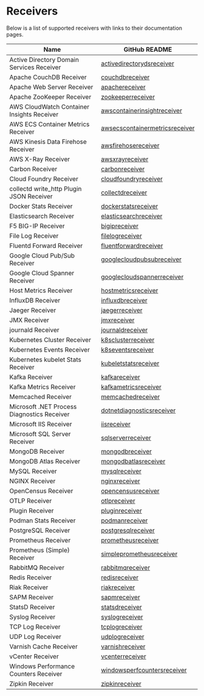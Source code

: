 # Receivers

Below is a list of supported receivers with links to their documentation pages.

| Name                                        | GitHub README |
| ------------------------------------------- | ------------- |
| Active Directory Domain Services Receiver   | [activedirectorydsreceiver](https://github.com/open-telemetry/opentelemetry-collector-contrib/blob/v0.52.0/receiver/activedirectorydsreceiver/README.md) |
| Apache CouchDB Receiver                     | [couchdbreceiver](https://github.com/open-telemetry/opentelemetry-collector-contrib/blob/v0.52.0/receiver/couchdbreceiver/README.md) |
| Apache Web Server Receiver                  | [apachereceiver](https://github.com/open-telemetry/opentelemetry-collector-contrib/blob/v0.52.0/receiver/apachereceiver/README.md) |
| Apache ZooKeeper Receiver                   | [zookeeperreceiver](https://github.com/open-telemetry/opentelemetry-collector-contrib/blob/v0.52.0/receiver/zookeeperreceiver/README.md) |
| AWS CloudWatch Container Insights Receiver  | [awscontainerinsightreceiver](https://github.com/open-telemetry/opentelemetry-collector-contrib/blob/v0.52.0/receiver/awscontainerinsightreceiver/README.md) |
| AWS ECS Container Metrics Receiver          | [awsecscontainermetricsreceiver](https://github.com/open-telemetry/opentelemetry-collector-contrib/blob/v0.52.0/receiver/awsecscontainermetricsreceiver/README.md) |
| AWS Kinesis Data Firehose Receiver          | [awsfirehosereceiver](https://github.com/open-telemetry/opentelemetry-collector-contrib/blob/v0.52.0/receiver/awsfirehosereceiver/README.md) |
| AWS X-Ray Receiver                          | [awsxrayreceiver](https://github.com/open-telemetry/opentelemetry-collector-contrib/blob/v0.52.0/receiver/awsxrayreceiver/README.md) |
| Carbon Receiver                             | [carbonreceiver](https://github.com/open-telemetry/opentelemetry-collector-contrib/blob/v0.52.0/receiver/carbonreceiver/README.md) |
| Cloud Foundry Receiver                      | [cloudfoundryreceiver](https://github.com/open-telemetry/opentelemetry-collector-contrib/blob/v0.52.0/receiver/cloudfoundryreceiver/README.md) |
| collectd write_http Plugin JSON Receiver    | [collectdreceiver](https://github.com/open-telemetry/opentelemetry-collector-contrib/blob/v0.52.0/receiver/collectdreceiver/README.md) |
| Docker Stats Receiver                       | [dockerstatsreceiver](https://github.com/open-telemetry/opentelemetry-collector-contrib/blob/v0.52.0/receiver/dockerstatsreceiver/README.md) |
| Elasticsearch Receiver                      | [elasticsearchreceiver](https://github.com/open-telemetry/opentelemetry-collector-contrib/blob/v0.52.0/receiver/elasticsearchreceiver/README.md) |
| F5 BIG-IP Receiver                          | [bigipreceiver](https://github.com/open-telemetry/opentelemetry-collector-contrib/blob/v0.52.0/receiver/bigipreceiver/README.md) |
| File Log Receiver                           | [filelogreceiver](https://github.com/open-telemetry/opentelemetry-collector-contrib/blob/v0.52.0/receiver/filelogreceiver/README.md) |
| Fluentd Forward Receiver                    | [fluentforwardreceiver](https://github.com/open-telemetry/opentelemetry-collector-contrib/blob/v0.52.0/receiver/fluentforwardreceiver/README.md) |
| Google Cloud Pub/Sub Receiver               | [googlecloudpubsubreceiver](https://github.com/open-telemetry/opentelemetry-collector-contrib/blob/v0.52.0/receiver/googlecloudpubsubreceiver/README.md) |
| Google Cloud Spanner Receiver               | [googlecloudspannerreceiver](https://github.com/open-telemetry/opentelemetry-collector-contrib/blob/v0.52.0/receiver/googlecloudspannerreceiver/README.md) |
| Host Metrics Receiver                       | [hostmetricsreceiver](https://github.com/open-telemetry/opentelemetry-collector-contrib/blob/v0.52.0/receiver/hostmetricsreceiver/README.md) |
| InfluxDB Receiver                           | [influxdbreceiver](https://github.com/open-telemetry/opentelemetry-collector-contrib/blob/v0.52.0/receiver/influxdbreceiver/README.md) |
| Jaeger Receiver                             | [jaegerreceiver](https://github.com/open-telemetry/opentelemetry-collector-contrib/blob/v0.52.0/receiver/jaegerreceiver/README.md) |
| JMX Receiver                                | [jmxreceiver](https://github.com/open-telemetry/opentelemetry-collector-contrib/blob/v0.52.0/receiver/jmxreceiver/README.md) |
| journald Receiver                           | [journaldreceiver](https://github.com/open-telemetry/opentelemetry-collector-contrib/blob/v0.52.0/receiver/journaldreceiver/README.md) |
| Kubernetes Cluster Receiver                 | [k8sclusterreceiver](https://github.com/open-telemetry/opentelemetry-collector-contrib/blob/v0.52.0/receiver/k8sclusterreceiver/README.md) |
| Kubernetes Events Receiver                  | [k8seventsreceiver](https://github.com/open-telemetry/opentelemetry-collector-contrib/blob/v0.52.0/receiver/k8seventsreceiver/README.md) |
| Kubernetes kubelet Stats Receiver           | [kubeletstatsreceiver](https://github.com/open-telemetry/opentelemetry-collector-contrib/blob/v0.52.0/receiver/kubeletstatsreceiver/README.md) |
| Kafka Receiver                              | [kafkareceiver](https://github.com/open-telemetry/opentelemetry-collector-contrib/blob/v0.52.0/receiver/kafkareceiver/README.md) |
| Kafka Metrics Receiver                      | [kafkametricsreceiver](https://github.com/open-telemetry/opentelemetry-collector-contrib/blob/v0.52.0/receiver/kafkametricsreceiver/README.md) |
| Memcached Receiver                          | [memcachedreceiver](https://github.com/open-telemetry/opentelemetry-collector-contrib/blob/v0.52.0/receiver/memcachedreceiver/README.md) |
| Microsoft .NET Process Diagnostics Receiver | [dotnetdiagnosticsreceiver](https://github.com/open-telemetry/opentelemetry-collector-contrib/blob/v0.52.0/receiver/dotnetdiagnosticsreceiver/README.md) |
| Microsoft IIS Receiver                      | [iisreceiver](https://github.com/open-telemetry/opentelemetry-collector-contrib/blob/v0.52.0/receiver/iisreceiver/README.md) |
| Microsoft SQL Server Receiver               | [sqlserverreceiver](https://github.com/open-telemetry/opentelemetry-collector-contrib/blob/v0.52.0/receiver/sqlserverreceiver/README.md) |
| MongoDB Receiver                            | [mongodbreceiver](https://github.com/open-telemetry/opentelemetry-collector-contrib/blob/v0.52.0/receiver/mongodbreceiver/README.md) |
| MongoDB Atlas Receiver                      | [mongodbatlasreceiver](https://github.com/open-telemetry/opentelemetry-collector-contrib/blob/v0.52.0/receiver/mongodbatlasreceiver/README.md) |
| MySQL Receiver                              | [mysqlreceiver](https://github.com/open-telemetry/opentelemetry-collector-contrib/blob/v0.52.0/receiver/mysqlreceiver/README.md) |
| NGINX Receiver                              | [nginxreceiver](https://github.com/open-telemetry/opentelemetry-collector-contrib/blob/v0.52.0/receiver/nginxreceiver/README.md) |
| OpenCensus Receiver                         | [opencensusreceiver](https://github.com/open-telemetry/opentelemetry-collector-contrib/blob/v0.52.0/receiver/opencensusreceiver/README.md) |
| OTLP Receiver                               | [otlpreceiver](https://github.com/open-telemetry/opentelemetry-collector/tree/v0.52.0/receiver/otlpreceiver/README.md) |
| Plugin Receiver                             | [pluginreceiver](../receiver/pluginreceiver/README.md) |
| Podman Stats Receiver                       | [podmanreceiver](https://github.com/open-telemetry/opentelemetry-collector-contrib/blob/v0.52.0/receiver/podmanreceiver/README.md) |
| PostgreSQL Receiver                         | [postgresqlreceiver](https://github.com/open-telemetry/opentelemetry-collector-contrib/blob/v0.52.0/receiver/postgresqlreceiver/README.md) |
| Prometheus Receiver                         | [prometheusreceiver](https://github.com/open-telemetry/opentelemetry-collector-contrib/blob/v0.52.0/receiver/prometheusreceiver/README.md) |
| Prometheus (Simple) Receiver                | [simpleprometheusreceiver](https://github.com/open-telemetry/opentelemetry-collector-contrib/blob/v0.52.0/receiver/simpleprometheusreceiver/README.md) |
| RabbitMQ Receiver                           | [rabbitmqreceiver](https://github.com/open-telemetry/opentelemetry-collector-contrib/blob/v0.52.0/receiver/rabbitmqreceiver/README.md) |
| Redis Receiver                              | [redisreceiver](https://github.com/open-telemetry/opentelemetry-collector-contrib/blob/v0.52.0/receiver/redisreceiver/README.md) |
| Riak Receiver                               | [riakreceiver](https://github.com/open-telemetry/opentelemetry-collector-contrib/blob/v0.52.0/receiver/riakreceiver/README.md) |
| SAPM Receiver                               | [sapmreceiver](https://github.com/open-telemetry/opentelemetry-collector-contrib/blob/v0.52.0/receiver/sapmreceiver/README.md) |
| StatsD Receiver                             | [statsdreceiver](https://github.com/open-telemetry/opentelemetry-collector-contrib/blob/v0.52.0/receiver/statsdreceiver/README.md) |
| Syslog Receiver                             | [syslogreceiver](https://github.com/open-telemetry/opentelemetry-collector-contrib/blob/v0.52.0/receiver/syslogreceiver/README.md) |
| TCP Log Receiver                            | [tcplogreceiver](https://github.com/open-telemetry/opentelemetry-collector-contrib/blob/v0.52.0/receiver/tcplogreceiver/README.md) |
| UDP Log Receiver                            | [udplogreceiver](https://github.com/open-telemetry/opentelemetry-collector-contrib/blob/v0.52.0/receiver/udplogreceiver/README.md) |
| Varnish Cache Receiver                      | [varnishreceiver](https://github.com/GoogleCloudPlatform/opentelemetry-operations-collector/blob/1ba794f22664266994c03a5c0b0893179f526e34/receiver/varnishreceiver/README.md) |
| vCenter Receiver                            | [vcenterreceiver](https://github.com/observIQ/opentelemetry-collector-contrib/blob/vcenterreceiver-vsan-support/receiver/vcenterreceiver/README.md) |
| Windows Performance Counters Receiver       | [windowsperfcountersreceiver](https://github.com/open-telemetry/opentelemetry-collector-contrib/blob/v0.52.0/receiver/windowsperfcountersreceiver/README.md) |
| Zipkin Receiver                             | [zipkinreceiver](https://github.com/open-telemetry/opentelemetry-collector-contrib/blob/v0.52.0/receiver/zipkinreceiver/README.md) |

